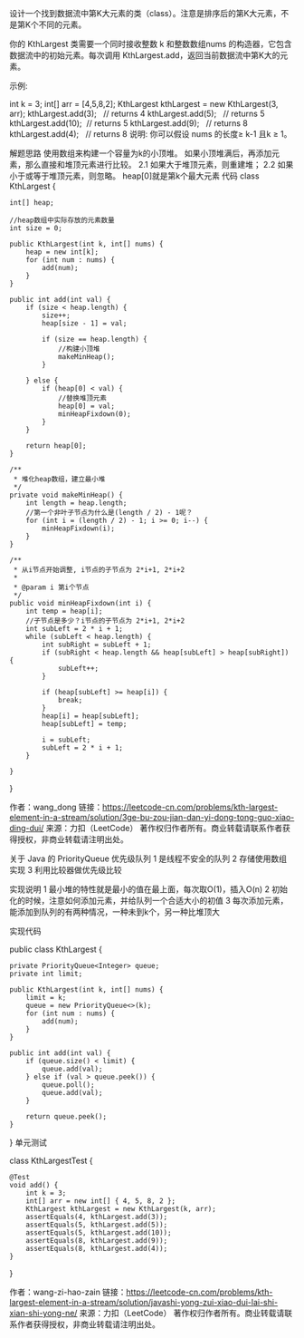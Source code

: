 设计一个找到数据流中第K大元素的类（class）。注意是排序后的第K大元素，不是第K个不同的元素。

你的 KthLargest 类需要一个同时接收整数 k 和整数数组nums 的构造器，它包含数据流中的初始元素。每次调用 KthLargest.add，返回当前数据流中第K大的元素。

示例:

int k = 3;
int[] arr = [4,5,8,2];
KthLargest kthLargest = new KthLargest(3, arr);
kthLargest.add(3);   // returns 4
kthLargest.add(5);   // returns 5
kthLargest.add(10);  // returns 5
kthLargest.add(9);   // returns 8
kthLargest.add(4);   // returns 8
说明:
你可以假设 nums 的长度≥ k-1 且k ≥ 1。


解题思路
使用数组来构建一个容量为k的小顶堆。
如果小顶堆满后，再添加元素，那么直接和堆顶元素进行比较。
2.1 如果大于堆顶元素，则重建堆；
2.2 如果小于或等于堆顶元素，则忽略。
heap[0]就是第k个最大元素
代码
class KthLargest {

    int[] heap;

    //heap数组中实际存放的元素数量
    int size = 0;

    public KthLargest(int k, int[] nums) {
        heap = new int[k];
        for (int num : nums) {
            add(num);
        }
    }

    public int add(int val) {
        if (size < heap.length) {
            size++;
            heap[size - 1] = val;

            if (size == heap.length) {
                //构建小顶堆
                makeMinHeap();
            }

        } else {
            if (heap[0] < val) {
                //替换堆顶元素
                heap[0] = val;
                minHeapFixdown(0);
            }
        }

        return heap[0];
    }

    /**
     * 堆化heap数组，建立最小堆
     */
    private void makeMinHeap() {
        int length = heap.length;
        //第一个非叶子节点为什么是(length / 2) - 1呢？
        for (int i = (length / 2) - 1; i >= 0; i--) {
            minHeapFixdown(i);
        }
    }

    /**
     * 从i节点开始调整, i节点的子节点为 2*i+1, 2*i+2
     *
     * @param i 第i个节点
     */
    public void minHeapFixdown(int i) {
        int temp = heap[i];
        //子节点是多少？i节点的子节点为 2*i+1, 2*i+2
        int subLeft = 2 * i + 1;
        while (subLeft < heap.length) {
            int subRight = subLeft + 1;
            if (subRight < heap.length && heap[subLeft] > heap[subRight]) {
                subLeft++;
            }

            if (heap[subLeft] >= heap[i]) {
                break;
            }
            heap[i] = heap[subLeft];
            heap[subLeft] = temp;

            i = subLeft;
            subLeft = 2 * i + 1;
        }

    }
}

作者：wang_dong
链接：https://leetcode-cn.com/problems/kth-largest-element-in-a-stream/solution/3ge-bu-zou-jian-dan-yi-dong-tong-guo-xiao-ding-dui/
来源：力扣（LeetCode）
著作权归作者所有。商业转载请联系作者获得授权，非商业转载请注明出处。


关于 Java 的 PriorityQueue 优先级队列
1 是线程不安全的队列
2 存储使用数组实现
3 利用比较器做优先级比较

实现说明
1 最小堆的特性就是最小的值在最上面，每次取O(1)，插入O(n)
2 初始化的时候，注意如何添加元素，并给队列一个合适大小的初值
3 每次添加元素，能添加到队列的有两种情况，一种未到k个，另一种比堆顶大

实现代码

public class KthLargest {

    private PriorityQueue<Integer> queue;
    private int limit;

    public KthLargest(int k, int[] nums) {
        limit = k;
        queue = new PriorityQueue<>(k);
        for (int num : nums) {
            add(num);
        }
    }

    public int add(int val) {
        if (queue.size() < limit) {
            queue.add(val);
        } else if (val > queue.peek()) {
            queue.poll();
            queue.add(val);
        }

        return queue.peek();
    }

}
单元测试

class KthLargestTest {

    @Test
    void add() {
        int k = 3;
        int[] arr = new int[] { 4, 5, 8, 2 };
        KthLargest kthLargest = new KthLargest(k, arr);
        assertEquals(4, kthLargest.add(3));
        assertEquals(5, kthLargest.add(5));
        assertEquals(5, kthLargest.add(10));
        assertEquals(8, kthLargest.add(9));
        assertEquals(8, kthLargest.add(4));
    }
}

作者：wang-zi-hao-zain
链接：https://leetcode-cn.com/problems/kth-largest-element-in-a-stream/solution/javashi-yong-zui-xiao-dui-lai-shi-xian-shi-yong-ne/
来源：力扣（LeetCode）
著作权归作者所有。商业转载请联系作者获得授权，非商业转载请注明出处。